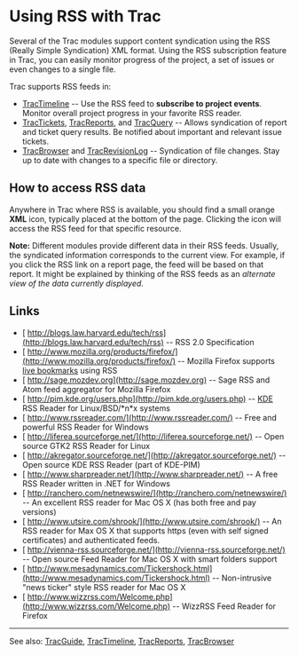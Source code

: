 # Using RSS with Trac


Several of the Trac modules support content syndication using the RSS (Really Simple Syndication) XML format.
Using the RSS subscription feature in Trac, you can easily monitor progress of the project, a set of issues or even changes to a single file.


Trac supports RSS feeds in:

- [TracTimeline](trac-timeline) --  Use the RSS feed to **subscribe to project events**.
  Monitor overall project progress in your favorite RSS reader.
- [TracTickets](trac-tickets), [TracReports](trac-reports), and [TracQuery](trac-query) -- Allows syndication of report and ticket query results.
  Be notified about important and relevant issue tickets.
- [TracBrowser](trac-browser) and [TracRevisionLog](trac-revision-log) -- Syndication of file changes.
  Stay up to date with changes to a specific file or directory.

## How to access RSS data


Anywhere in Trac where RSS is available, you should find a small orange **XML** icon, typically placed at the bottom of the page. Clicking the icon will access the RSS feed for that specific resource.

**Note:** Different modules provide different data in their RSS feeds. Usually, the syndicated information corresponds to the current view. For example, if you click the RSS link on a report page, the feed will be based on that report. It might be explained by thinking of the RSS feeds as an *alternate view of the data currently displayed*.

## Links

- [ http://blogs.law.harvard.edu/tech/rss](http://blogs.law.harvard.edu/tech/rss) -- RSS 2.0 Specification
- [ http://www.mozilla.org/products/firefox/](http://www.mozilla.org/products/firefox/) -- Mozilla Firefox supports [ live bookmarks](http://www.mozilla.org/products/firefox/live-bookmarks.html) using RSS
- [ http://sage.mozdev.org](http://sage.mozdev.org) -- Sage RSS and Atom feed aggregator for Mozilla Firefox
- [ http://pim.kde.org/users.php](http://pim.kde.org/users.php) -- [ KDE](http://kde.org) RSS Reader for Linux/BSD/\*n\*x systems
- [ http://www.rssreader.com/](http://www.rssreader.com/) -- Free and powerful RSS Reader for Windows
- [ http://liferea.sourceforge.net/](http://liferea.sourceforge.net/) -- Open source GTK2 RSS Reader for Linux
- [ http://akregator.sourceforge.net/](http://akregator.sourceforge.net/) -- Open source KDE RSS Reader (part of KDE-PIM)
- [ http://www.sharpreader.net/](http://www.sharpreader.net/) -- A free RSS Reader written in .NET for Windows
- [ http://ranchero.com/netnewswire/](http://ranchero.com/netnewswire/) -- An excellent RSS reader for Mac OS X (has both free and pay versions)
- [ http://www.utsire.com/shrook/](http://www.utsire.com/shrook/) -- An RSS reader for Max OS X that supports https (even with self signed certificates) and authenticated feeds.
- [ http://vienna-rss.sourceforge.net/](http://vienna-rss.sourceforge.net/) -- Open source Feed Reader for Mac OS X with smart folders support
- [ http://www.mesadynamics.com/Tickershock.html](http://www.mesadynamics.com/Tickershock.html) -- Non-intrusive "news ticker" style RSS reader for Mac OS X
- [ http://www.wizzrss.com/Welcome.php](http://www.wizzrss.com/Welcome.php) -- WizzRSS Feed Reader for Firefox

---


See also: [TracGuide](trac-guide), [TracTimeline](trac-timeline), [TracReports](trac-reports), [TracBrowser](trac-browser)
